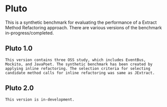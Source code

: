 # Pluto

This is a synthetic benchmark for evaluating the performance of a Extract Method Refactoring approach. There are various versions of the benchmark in-progress/completed.



 ## Pluto 1.0
    This version contains three OSS study, which includes EventBus, Mockito, and JavaPoet. The synthetic benchmark has been created by applying inline refactoring. The selection criteria for selecting candidate method calls for inline refactoring was same as JExtract.
 ## Pluto 2.0
    This version is in-development.

